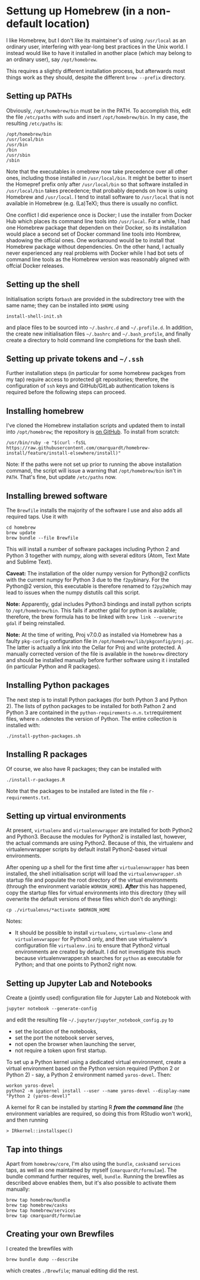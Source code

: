 # Settung up Homebrew (in a non-default location)

I like Homebrew, but I don't like its maintainer's of using `/usr/local` as an ordinary user, interfering with year-long best practices in the Unix world. I instead would like to have it installed in another place (which may belong to an ordinary user), say `/opt/homebrew`.

This requires a slightly different installation process, but afterwards most things work as they should, despite the different `brew --prefix` directory.

## Setting up PATHs

Obviously, `/opt/homebrew/bin` must be in the PATH. To accomplish this, edit the file `/etc/paths` with `sudo` and insert `/opt/homebrew/bin`. In my case, the resulting `/etc/paths` is:

    /opt/homebrew/bin
    /usr/local/bin
    /usr/bin
    /bin
    /usr/sbin
    /sbin

Note that the executables in omebrew now take precedence over all other ones, including those installed in `/usr/local/bin`. It might be better to insert the Homepref prefix only after `/usr/local/bin` so that software installed in `/usr/local/bin` takes precedence; that probably depends on how is using Homebrew and `/usr/local`. I tend to install software to `/usr/local` that is not available in Homebrew (e.g. (La)TeX); thus there is usually no conflict.

One conflict I did experience once is Docker; I use the installer from Docker Hub which places its command line tools into `/usr/local`. For a while, I had one Homebrew package that dependen on their Docker, so its installation would place a second set of Docker command line tools into Hombrew, shadowing the official ones. One workaround would be to install that Homebrew package without dependencies. On the other hand, I actually never experienced any real problems with Docker while I had bot sets of command line tools as the Homebrew version was reasonably aligned with offcial Docker releases.

## Setting up the shell

Initialisation scripts for`bash` are provided in the subdirectory tree with the same name; they can be installed into `$HOME` using

    install-shell-init.sh

and place files to be sourced into `~/.bashrc.d` and `~/.profile.d`. In addition, the create new initialisation files `~/.bashrc` and `~/.bash_profile`, and finally create a directory to hold command line completions for the bash shell.

## Setting up private tokens and `~/.ssh`

Further installation steps (in particular for some homebrew packges from my tap) require access to protected git repositories; therefore, the configuration of `ssh` keys and GitHub/GitLab authentication tokens is required before the following steps can proceed.

## Installing homebrew

I've cloned the Homebrew installation scripts and updated them to install into `/opt/homebrew`; the repository is [on GitHub](https://github.com/cmarquardt/homebrew-install). To install from scratch:

    /usr/bin/ruby -e "$(curl -fsSL https://raw.githubusercontent.com/cmarquardt/homebrew-install/feature/install-elsewhere/install)"

Note: If the paths were not set up prior to running the above installation command, the script will issue a warning that `/opt/homebrew/bin` isn't in `PATH`. That's fine, but update `/etc/paths` now.

## Installing brewed software

The `Brewfile` installs the majority of the software I use and also adds all required taps. Use it with

    cd homebrew
    brew update
    brew bundle --file Brewfile

This will install a number of software packages including Python 2 and Python 3 together with numpy, along with several editors (Atom, Text Mate and Sublime Text).

**Caveat:** The installation of the older numpy version for Python@2 conflicts with the current numpy for Python 3 due to the `f2py`binary. For the Python@2 version, this executable is therefore renamed to `f2py2`which may lead to issues when the numpy distutils call this script.

**Note:** Apparently, gdal includes Python3 bindings and install python scripts to `/opt/homebrew/bin`. This fails if another gdal for python is available; therefore, the brew formula has to be linked with `brew link --overwrite gdal` if being reinstalled.

**Note:** At the time of writing, Proj v7.0.0 as installed via Homebrew has a faulty `pkg-config` configuration file in `/opt/homebrew/lib/pkgconfig/proj.pc`. The latter is actually a link into the Cellar for Proj and write protected. A manually corrected version of the file is available in the `homebrew` directory and should be installed manually before further software using it i installed (in particular Python and R packages).

## Installing Python packages

The next step is to install Python packages (for both Python 3 and Python 2). The lists of python packages to be installed for both Pathon 2 and Python 3 are contained in the `python-requirements-n.n.txt`requirement files, where `n.n`denotes the version of Python. The entire collection is installed with:

    ./install-python-packages.sh

## Installing R packages

Of course, we also have R packages; they can be installed with

    ./install-r-packages.R

Note that the packages to be installed are listed in the file `r-requirements.txt`.

## Setting up virtual environments

At present, `virtualenv` and `virtualenvwrapper` are installed for both Python2 and Python3. Because the modules for Python2 is installed last, however, the actual commands are using Python2. Because of this, the virtualenv and virtualenvwrapper scripts by default install Python2-based virtual environments.

After opening up a shell for the first time after `virtualenvwrapper` has been installed, the shell initialisation script will load the `virtualenvwrapper.sh` startup file and populate the root directory of the virtual environments (through the environment variable `WORKON_HOME`). ***After*** this has happened, copy the startup files for virtual environments into this directory (they will overwrite the default versions of these files which don't do anything):

    cp ./virtualenvs/*activate $WORKON_HOME

Notes:

 - It should be possible to install `virtualenv`, `virtualenv-clone` and `virtualenvwrapper` for Python3 only, and then use virtualenv's configuration file `virtualenv.ini` to ensure that Python2 virtual environments are created by default. I did not investigate this much because virtualenvwrapper.sh searches for `python` as executable for Python; and that one points to Python2 right now.

## Setting up Jupyter Lab and Notebooks

Create a (jointly used) configuration file for Jupyter Lab and Notebook with

    jupyter notebook --generate-config

and edit the resulting file `~/.jupyter/jupyter_notebook_config.py` to

 - set the location of the notebooks,
 - set the port the notebook server serves,
 - not open the browser when launching the server,
 - not require a token upon first startup.

To set up a Python kernel using a dedicated virtual environment, create a virtual environment based on the Python version required (Python 2 or Python 2) - say, a Python 2 environment named `yaros-devel`. Then:

    workon yaros-devel
    python2 -m ipykernel install --user --name yaros-devel --display-name "Python 2 (yaros-devel)”

A kernel for R can be installed by starting R ***from the command line*** (the environment variables are required, so doing this from RStudio won't work), and then running

    > IRkernel::installspec()

## Tap into things

Apart from `homebrew/core`, I'm also using the `bundle`, `casks`and `services` taps, as well as one maintained by myself (`cmarquardt/formulae`). The bundle command further requires, well, `bundle`. Running the brewfiles as described above enables them, but it's also possible to activate them manually:

    brew tap homebrew/bundle
    brew tap homebrew/casks
    brew tap homebrew/services
    brew tap cmarquardt/formulae

## Creating your own Brewfiles

I created the brewfiles with

    brew bundle dump --describe

which creates `./Brewfile`; manual editing did the rest.
